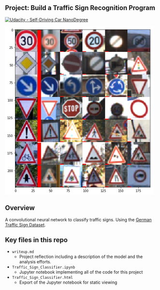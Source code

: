## Project: Build a Traffic Sign Recognition Program
[![Udacity - Self-Driving Car NanoDegree](https://s3.amazonaws.com/udacity-sdc/github/shield-carnd.svg)](http://www.udacity.com/drive)

![](trained_web_sign_softmax.png)

Overview
---
A convolutional neural network to classify traffic signs. Using the [German Traffic Sign Dataset](http://benchmark.ini.rub.de/?section=gtsrb&subsection=dataset).

## Key files in this repo

* `writeup.md`
    * Project reflection including a description of the model and the analysis efforts.
* `Traffic_Sign_Classifier.ipynb`
    * Jupyter notebook implementing all of the code for this project
* `Traffic_Sign_Classifier.html`
    * Export of the Jupyter notebook for static viewing
